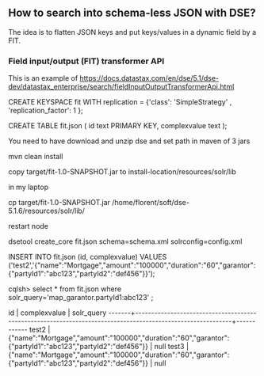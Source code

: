 ## How to search into schema-less JSON with DSE?

The idea is to flatten JSON keys and put keys/values in a dynamic field by a FIT.

### Field input/output (FIT) transformer API

This is an example of https://docs.datastax.com/en/dse/5.1/dse-dev/datastax_enterprise/search/fieldInputOutputTransformerApi.html


CREATE KEYSPACE fit WITH replication = {'class': 'SimpleStrategy' , 'replication_factor': 1 };
 

CREATE TABLE fit.json (
    id text PRIMARY KEY,
    complexvalue text
);

You need to have download and unzip dse and set path in maven of 3 jars

mvn clean install

copy target/fit-1.0-SNAPSHOT.jar to install-location/resources/solr/lib 

in my laptop

cp target/fit-1.0-SNAPSHOT.jar /home/florent/soft/dse-5.1.6/resources/solr/lib/

restart node

dsetool create_core fit.json schema=schema.xml solrconfig=config.xml

INSERT INTO fit.json (id, complexvalue) VALUES ('test2','{"name":"Mortgage","amount":"100000","duration":"60","garantor":{"partyId1":"abc123","partyId2":"def456"}}');

cqlsh> select * from fit.json where solr_query='map_garantor.partyId1:abc123' ;

 id    | complexvalue                                                                                               | solr_query
-------+------------------------------------------------------------------------------------------------------------+------------
 test2 | {"name":"Mortgage","amount":"100000","duration":"60","garantor":{"partyId1":"abc123","partyId2":"def456"}} |       null
 test3 | {"name":"Mortgage","amount":"100000","duration":"60","garantor":{"partyId1":"abc123","partyId2":"def456"}} |       null


